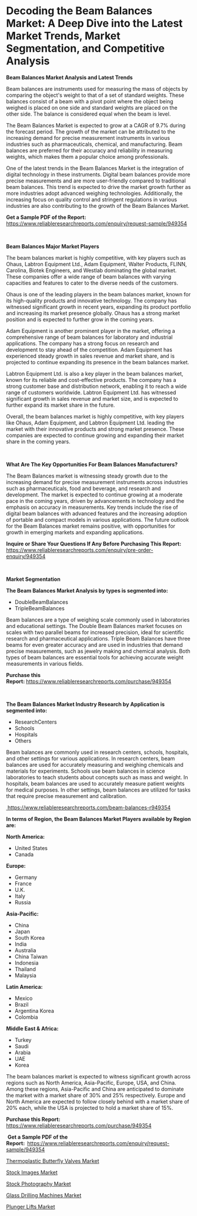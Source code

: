 <p><h1>Decoding the Beam Balances Market: A Deep Dive into the Latest Market Trends, Market Segmentation, and Competitive Analysis</h1></p><p><strong>Beam Balances Market Analysis and Latest Trends</strong></p>
<p><p>Beam balances are instruments used for measuring the mass of objects by comparing the object's weight to that of a set of standard weights. These balances consist of a beam with a pivot point where the object being weighed is placed on one side and standard weights are placed on the other side. The balance is considered equal when the beam is level.</p><p>The Beam Balances Market is expected to grow at a CAGR of 9.7% during the forecast period. The growth of the market can be attributed to the increasing demand for precise measurement instruments in various industries such as pharmaceuticals, chemical, and manufacturing. Beam balances are preferred for their accuracy and reliability in measuring weights, which makes them a popular choice among professionals.</p><p>One of the latest trends in the Beam Balances Market is the integration of digital technology in these instruments. Digital beam balances provide more precise measurements and are more user-friendly compared to traditional beam balances. This trend is expected to drive the market growth further as more industries adopt advanced weighing technologies. Additionally, the increasing focus on quality control and stringent regulations in various industries are also contributing to the growth of the Beam Balances Market.</p></p>
<p><strong>Get a Sample PDF of the Report:&nbsp;</strong> <a href="https://www.reliableresearchreports.com/enquiry/request-sample/949354">https://www.reliableresearchreports.com/enquiry/request-sample/949354</a></p>
<p>&nbsp;</p>
<p><strong>Beam Balances Major Market Players</strong></p>
<p><p>The beam balances market is highly competitive, with key players such as Ohaus, Labtron Equipment Ltd., Adam Equipment, Walter Products, FLINN, Carolina, Biotek Engineers, and Westlab dominating the global market. These companies offer a wide range of beam balances with varying capacities and features to cater to the diverse needs of the customers.</p><p>Ohaus is one of the leading players in the beam balances market, known for its high-quality products and innovative technology. The company has witnessed significant growth in recent years, expanding its product portfolio and increasing its market presence globally. Ohaus has a strong market position and is expected to further grow in the coming years.</p><p>Adam Equipment is another prominent player in the market, offering a comprehensive range of beam balances for laboratory and industrial applications. The company has a strong focus on research and development to stay ahead of the competition. Adam Equipment has experienced steady growth in sales revenue and market share, and is projected to continue expanding its presence in the beam balances market.</p><p>Labtron Equipment Ltd. is also a key player in the beam balances market, known for its reliable and cost-effective products. The company has a strong customer base and distribution network, enabling it to reach a wide range of customers worldwide. Labtron Equipment Ltd. has witnessed significant growth in sales revenue and market size, and is expected to further expand its market share in the future.</p><p>Overall, the beam balances market is highly competitive, with key players like Ohaus, Adam Equipment, and Labtron Equipment Ltd. leading the market with their innovative products and strong market presence. These companies are expected to continue growing and expanding their market share in the coming years.</p></p>
<p>&nbsp;</p>
<p><strong>What Are The Key Opportunities For Beam Balances Manufacturers?</strong></p>
<p><p>The Beam Balances market is witnessing steady growth due to the increasing demand for precise measurement instruments across industries such as pharmaceuticals, food and beverage, and research and development. The market is expected to continue growing at a moderate pace in the coming years, driven by advancements in technology and the emphasis on accuracy in measurements. Key trends include the rise of digital beam balances with advanced features and the increasing adoption of portable and compact models in various applications. The future outlook for the Beam Balances market remains positive, with opportunities for growth in emerging markets and expanding applications.</p></p>
<p><strong>Inquire or Share Your Questions If Any Before Purchasing This Report:</strong> <a href="https://www.reliableresearchreports.com/enquiry/pre-order-enquiry/949354">https://www.reliableresearchreports.com/enquiry/pre-order-enquiry/949354</a></p>
<p>&nbsp;</p>
<p><strong>Market Segmentation</strong></p>
<p><strong>The Beam Balances Market Analysis by types is segmented into:</strong></p>
<p><ul><li>DoubleBeamBalances</li><li>TripleBeamBalances</li></ul></p>
<p><p>Beam balances are a type of weighing scale commonly used in laboratories and educational settings. The Double Beam Balances market focuses on scales with two parallel beams for increased precision, ideal for scientific research and pharmaceutical applications. Triple Beam Balances have three beams for even greater accuracy and are used in industries that demand precise measurements, such as jewelry making and chemical analysis. Both types of beam balances are essential tools for achieving accurate weight measurements in various fields.</p></p>
<p><strong>Purchase this Report:&nbsp;</strong><a href="https://www.reliableresearchreports.com/purchase/949354">https://www.reliableresearchreports.com/purchase/949354</a></p>
<p>&nbsp;</p>
<p><strong>The Beam Balances Market Industry Research by Application is segmented into:</strong></p>
<p><ul><li>ResearchCenters</li><li>Schools</li><li>Hospitals</li><li>Others</li></ul></p>
<p><p>Beam balances are commonly used in research centers, schools, hospitals, and other settings for various applications. In research centers, beam balances are used for accurately measuring and weighing chemicals and materials for experiments. Schools use beam balances in science laboratories to teach students about concepts such as mass and weight. In hospitals, beam balances are used to accurately measure patient weights for medical purposes. In other settings, beam balances are utilized for tasks that require precise measurement and calibration.</p></p>
<p><a href="https://www.reliableresearchreports.com/beam-balances-r949354">&nbsp;https://www.reliableresearchreports.com/beam-balances-r949354</a></p>
<p><strong>In terms of Region, the Beam Balances Market Players available by Region are:</strong></p>
<p>
    <p> <strong> North America: </strong>
        <ul>
            <li>United States</li>
            <li>Canada</li>
        </ul>
        </p> 
    <p> <strong> Europe: </strong>
        <ul>
            <li>Germany</li>
            <li>France</li>
            <li>U.K.</li>
            <li>Italy</li>
            <li>Russia</li>
        </ul>
        </p> 
    <p> <strong> Asia-Pacific: </strong>
        <ul>
            <li>China</li>
            <li>Japan</li>
            <li>South Korea</li>
            <li>India</li>
            <li>Australia</li>
            <li>China Taiwan</li>
            <li>Indonesia</li>
            <li>Thailand</li>
            <li>Malaysia</li>
        </ul>
        </p> 
    <p> <strong> Latin America: </strong>
        <ul>
            <li>Mexico</li>
            <li>Brazil</li>
            <li>Argentina Korea</li>
            <li>Colombia</li>
        </ul>
        </p> 
    <p> <strong> Middle East & Africa: </strong>
        <ul>
            <li>Turkey</li>
            <li>Saudi</li>
            <li>Arabia</li>
            <li>UAE</li>
            <li>Korea</li>
        </ul>
    </p>
    </p>
<p><p>The beam balances market is expected to witness significant growth across regions such as North America, Asia-Pacific, Europe, USA, and China. Among these regions, Asia-Pacific and China are anticipated to dominate the market with a market share of 30% and 25% respectively. Europe and North America are expected to follow closely behind with a market share of 20% each, while the USA is projected to hold a market share of 15%.</p></p>
<p><strong>Purchase this Report: </strong><a href="https://www.reliableresearchreports.com/purchase/949354">https://www.reliableresearchreports.com/purchase/949354</a></p>
<p>&nbsp;<strong>Get a Sample PDF of the Report:&nbsp;&nbsp;</strong><a href="https://www.reliableresearchreports.com/enquiry/request-sample/949354">https://www.reliableresearchreports.com/enquiry/request-sample/949354</a></p>
<p><strong></strong></p>
<p><p><a href="https://view.publitas.com/reportprime-1/thermoplastic-butterfly-valves-market-outlook-industry-overview-and-forecast-2024-to-2031/">Thermoplastic Butterfly Valves Market</a></p><p><a href="https://cautious-neon-760.notion.site/Stock-Images-Market-Size-Market-Outlook-and-Market-Forecast-2024-to-2031-29e1de0bd46a42d4a0171b1a368b0f74">Stock Images Market</a></p><p><a href="https://spotless-saver-8fd.notion.site/Stock-Photography-Market-Analysis-Its-CAGR-Market-Segmentation-and-Global-Industry-Overview-c4e78d7de5c5402087252835bab3b848">Stock Photography Market</a></p><p><a href="https://github.com/jhcraigie/Market-Research-Report-List-3/blob/main/glass-drilling-machines-market.md">Glass Drilling Machines Market</a></p><p><a href="https://github.com/sonuprakash1/Market-Research-Report-List-2/blob/main/plunger-lifts-market.md">Plunger Lifts Market</a></p></p>